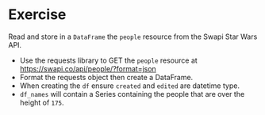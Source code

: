 # Exercise

Read and store in a `DataFrame` the `people` resource from the Swapi Star Wars API.

- Use the requests library to GET the `people` resource at https://swapi.co/api/people/?format=json
- Format the requests object then create a DataFrame.
- When creating the `df` ensure `created` and `edited` are datetime type.
- `df_names` will contain a Series containing the people that are over the height of `175`.
